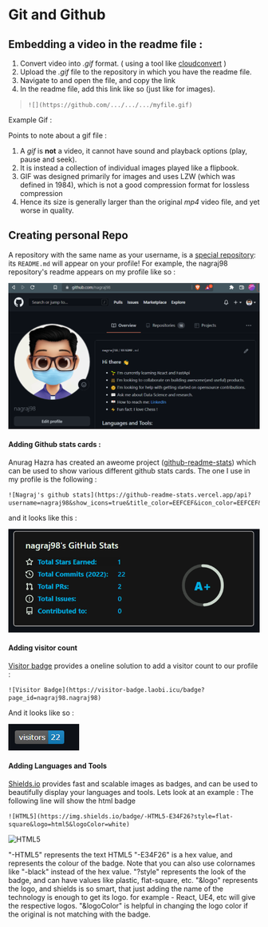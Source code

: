 ﻿# Git and Github

## Embedding a video in the readme file :
 1. Convert video into *.gif* format. ( using a tool like [cloudconvert](https://cloudconvert.com/gif-converter) )
 2. Upload the *.gif* file to the repository in which you have the readme file.
 3. Navigate to and open the file, and copy the link
 4. In the readme file, add this link like so (just like for images).
 > `![](https://github.com/.../.../.../myfile.gif)`

Example Gif :
![]()

Points to note about a gif file :
1. A *gif* is **not** a video, it cannot have sound and playback options (play, pause and seek).
2. It is instead a collection of individual images played like a flipbook. 
3. GIF was designed primarily for images and uses LZW (which was defined in 1984), which is not a good compression format for lossless compression
4. Hence its size is generally larger than the original *mp4* video file, and yet worse in quality.

## Creating personal Repo
A repository with the same name as your username, is a [special repository](https://docs.github.com/en/account-and-profile/setting-up-and-managing-your-github-profile/customizing-your-profile/managing-your-profile-readme): its `README.md` will appear on your profile!
For example, the nagraj98 repository's readme appears on my profile like so :

![](https://github.com/nagraj98/Learnings-and-templates/blob/main/assets/Git/personalProfile.png)

#### Adding Github stats cards :
Anurag Hazra has created  an aweome project ([github-readme-stats](https://github.com/anuraghazra/github-readme-stats)) which can be used to show various different github stats cards.
The one I use in my profile is the following :

    ![Nagraj's github stats](https://github-readme-stats.vercel.app/api?username=nagraj98&show_icons=true&title_color=EEFCEF&icon_color=EEFCEF&text_color=00B0E0&bg_color=151515)

and it looks like this :
<!-- -->
<!-- ![Nagraj's github stats](https://github-readme-stats.vercel.app/api?username=nagraj98&show_icons=true&title_color=EEFCEF&icon_color=EEFCEF&text_color=00B0E0&bg_color=151515) --> 

![](https://github.com/nagraj98/Learnings-and-templates/blob/main/assets/Git/githubStats.png)

#### Adding visitor count
[Visitor badge](https://visitor-badge.laobi.icu/#docs) provides a oneline solution to add a visitor count to our profile :

    ![Visitor Badge](https://visitor-badge.laobi.icu/badge?page_id=nagraj98.nagraj98)

And it looks like so :

<!-- ![Visitor Badge](https://visitor-badge.laobi.icu/badge?page_id=nagraj98.nagraj98) -->

![](https://github.com/nagraj98/Learnings-and-templates/blob/main/assets/Git/visitorNumber.png)

#### Adding Languages and Tools
[Shields.io](https://shields.io/) provides fast and scalable images as badges, and can be used to beautifully display your languages and tools. Lets look at an example : The following line will show the html badge

    ![HTML5](https://img.shields.io/badge/-HTML5-E34F26?style=flat-square&logo=html5&logoColor=white)
![HTML5](https://img.shields.io/badge/-HTML5-E34F26?style=plastic&logo=html5&logoColor=white)

"-HTML5" represents the text HTML5
"-E34F26" is a hex value, and represents the colour of the badge. Note that you can also use colornames like "-black" instead of the hex value.
"?style" represents the look of the badge, and can have values like plastic, flat-square, etc.
"&logo" represents the logo, and shields is so smart, that just adding the name of the technology is enough to get its logo. for example - React, UE4, etc will give the respective logos.
"&logoColor" is helpful in changing the logo color if the original is not matching with the badge.
